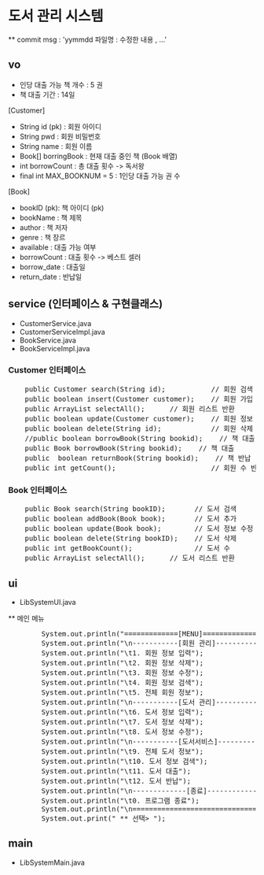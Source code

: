 # 도서 관리 시스템 

** commit msg : 'yymmdd  파일명 : 수정한 내용 , ...'

## vo

- 인당 대출 가능 책 개수 : 5 권
- 책 대출 기간 : 14일

[Customer]
- String id (pk) : 회원 아이디 
- String pwd : 회원 비밀번호
- String name : 회원 이름
- Book[] borringBook : 현재 대출 중인 책 (Book 배열)
- int borrowCount : 총 대출 횟수 -> 독서왕
- final int MAX_BOOKNUM = 5 : 1인당 대출 가능 권 수

[Book]
- bookID (pk): 책 아이디 (pk)
- bookName : 책 제목
- author : 책 저자
- genre : 책 장르
- available : 대출 가능 여부
- borrowCount : 대출 횟수 -> 베스트 셀러
- borrow_date : 대출일
- return_date : 반납일


## service (인터페이스 & 구현클래스)

- CustomerService.java
- CustomerServiceImpl.java
- BookService.java
- BookServiceImpl.java
 
### Customer 인터페이스

<pre>
    public Customer search(String id);           // 회원 검색
    public boolean insert(Customer customer);    // 회원 가입
    public ArrayList<Customer> selectAll();      // 회원 리스트 반환
    public boolean update(Customer customer);    // 회원 정보 수정(이름, 비밀번호) 
    public boolean delete(String id);            // 회원 삭제
    //public boolean borrowBook(String bookid);    // 책 대출
    public Book borrowBook(String bookid);    // 책 대출
    public  boolean returnBook(String bookid);    // 책 반납
    public int getCount();                       // 회원 수 반환
</pre>

### Book 인터페이스
<pre>
    public Book search(String bookID);       // 도서 검색
    public boolean addBook(Book book);       // 도서 추가
    public boolean update(Book book);        // 도서 정보 수정 (저자, 장르)
    public boolean delete(String bookID);    // 도서 삭제
    public int getBookCount();               // 도서 수
    public ArrayList<Book> selectAll();      // 도서 리스트 반환
</pre>


## ui
- LibSystemUI.java

** 메인 메뉴
<pre>
        System.out.println("=============[MENU]==============");
        System.out.println("\n-----------[회원 관리]-----------");
        System.out.println("\t1. 회원 정보 입력");
        System.out.println("\t2. 회원 정보 삭제");
        System.out.println("\t3. 회원 정보 수정");
        System.out.println("\t4. 회원 정보 검색");
        System.out.println("\t5. 전체 회원 정보");
        System.out.println("\n-----------[도서 관리]-----------");
        System.out.println("\t6. 도서 정보 입력");
        System.out.println("\t7. 도서 정보 삭제");
        System.out.println("\t8. 도서 정보 수정");
        System.out.println("\n-----------[도서서비스]-----------");
        System.out.println("\t9. 전체 도서 정보");
        System.out.println("\t10. 도서 정보 검색");
        System.out.println("\t11. 도서 대출");
        System.out.println("\t12. 도서 반납");
        System.out.println("\n-------------[종료]--------------");
        System.out.println("\t0. 프로그램 종료");
        System.out.println("\n==================================");
        System.out.print(" ** 선택> ");
</pre>


## main
- LibSystemMain.java




